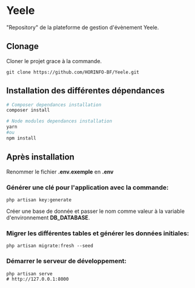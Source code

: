 # Yeele

"Repository" de la plateforme de gestion d'évènement Yeele.

## Clonage

Cloner le projet grace à la commande.

```git
git clone https://github.com/HORINFO-BF/Yeele.git
```

## Installation des différentes dépendances

```bash
# Composer dependances installation
composer install

# Node modules dependances installation
yarn
#ou
npm install
```

## Après installation

<p>Renommer le fichier <strong>.env.exemple</strong> en <strong>.env</strong></p>

### Générer une clé pour l'application avec la commande:

```
php artisan key:generate
```
<p>Créer une base de donnée et passer le nom comme valeur à la variable d'environnement <strong>DB_DATABASE</strong>.</p>

### Migrer les différentes tables et générer les données initiales:

```
php artisan migrate:fresh --seed
```
### Démarrer le serveur de développement:

```
php artisan serve
# http://127.0.0.1:8000
```
